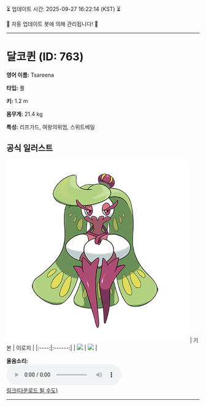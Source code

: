 
⏳ 업데이트 시간: 2025-09-27 16:22:14 (KST) ⏳

🤖 자동 업데이트 봇에 의해 관리됩니다! 🤖

---

# 달코퀸 (ID: 763)
**영어 이름:** Tsareena

**타입:** 풀

**키:** 1.2 m

**몸무게:** 21.4 kg

**특성:** 리프가드, 여왕의위엄, 스위트베일

## 공식 일러스트
![](https://raw.githubusercontent.com/PokeAPI/sprites/master/sprites/pokemon/other/official-artwork/763.png)
| 기본 | 이로치 |
|:----:|:------:|
| <img src="http://play.pokemonshowdown.com/sprites/ani/tsareena.gif" width="200"> | <img src="http://play.pokemonshowdown.com/sprites/ani-shiny/tsareena.gif" width="200"> |

**울음소리:**<br><audio controls src="https://raw.githubusercontent.com/PokeAPI/cries/main/cries/pokemon/latest/763.ogg"></audio><br> [링크(다운로드 될 수도)](https://raw.githubusercontent.com/PokeAPI/cries/main/cries/pokemon/latest/763.ogg)


---
